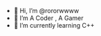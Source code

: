 - 👋 Hi, I’m @rororwwww
- 👀 I’m A Coder , A Gamer
- 🌱 I’m currently learning C++

<!---
rororwwww/rororwwww is a ✨ special ✨ repository because its `README.md` (this file) appears on your GitHub profile.
You can click the Preview link to take a look at your changes.
--->
